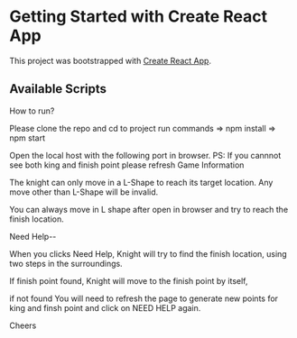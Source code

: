 # Getting Started with Create React App

This project was bootstrapped with [Create React App](https://github.com/facebook/create-react-app).

## Available Scripts


How to run?

Please clone the repo and cd to project
run commands
=> npm install
=> npm start 

Open the local host with the following port in browser.
PS: If you cannnot see both king and finish point please refresh
Game Information

The knight can only move in a L-Shape to reach its target location.
Any move other than L-Shape will be invalid.

You can always move in L shape after open in browser and try to reach the finish location.

Need Help--

When you clicks Need Help, Knight will try to find the finish location, using two steps in the surroundings.

If finish point found, Knight will move to the finish point by itself,

if not found You will need to refresh the page to generate new points for king and finsh point and  click on NEED HELP again.

Cheers



